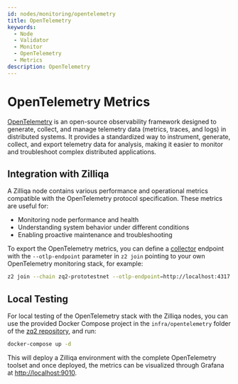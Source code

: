 ```yaml
---
id: nodes/monitoring/opentelemetry
title: OpenTelemetry
keywords:
  - Node 
  - Validator 
  - Monitor
  - OpenTelemetry
  - Metrics
description: OpenTelemetry
---
```


# OpenTelemetry Metrics

[OpenTelemetry](https://opentelemetry.io/) is an open-source observability framework designed to generate, collect, and manage telemetry data (metrics, traces, and logs) in distributed systems. It provides a standardized way to instrument, generate, collect, and export telemetry data for analysis, making it easier to monitor and troubleshoot complex distributed applications.

## Integration with Zilliqa

A Zilliqa node contains various performance and operational metrics compatible with the OpenTelemetry protocol specification. These metrics are useful for:

- Monitoring node performance and health
- Understanding system behavior under different conditions
- Enabling proactive maintenance and troubleshooting

To export the OpenTelemetry metrics, you can define a [collector](https://github.com/open-telemetry/opentelemetry-collector) endpoint with the `--otlp-endpoint` parameter in `z2 join` pointing to your own OpenTelemetry monitoring stack, for example:

```bash
z2 join --chain zq2-prototestnet --otlp-endpoint=http://localhost:4317
```

## Local Testing

For local testing of the OpenTelemetry stack with the Zilliqa nodes, you can use the provided Docker Compose project in the `infra/opentelemetry` folder of the [zq2 repository](https://github.com/Zilliqa/zq2), and run:

```bash
docker-compose up -d
```

This will deploy a Zilliqa environment with the complete OpenTelemetry toolset and once deployed, the metrics can be visualized through Grafana at [http://localhost:9010](http://localhost:9010).